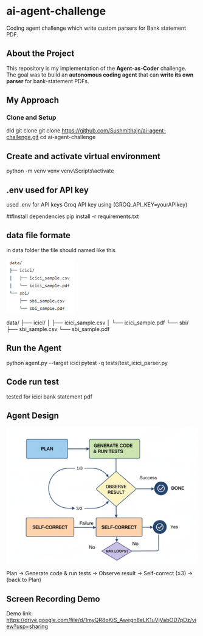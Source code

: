 # ai-agent-challenge
Coding agent challenge which write custom parsers for Bank statement PDF.


## About the Project
This repository is my implementation of the **Agent-as-Coder** challenge.  
The goal was to build an **autonomous coding agent** that can **write its own parser** for bank-statement PDFs.  

## My Approach

### Clone and Setup
did git clone 
git clone https://github.com/Sushmithajn/ai-agent-challenge.git
cd ai-agent-challenge

## Create and activate virtual environment
python -m venv venv
venv\Scripts\activate

## .env used for API key
used .env for API keys 
Groq API key using (GROQ_API_KEY=yourAPIkey)

##Install dependencies
pip install -r requirements.txt

## data file formate
in data folder the file should named like this 

![Data folder formate](structure.png)


data/
├── icici/
│   ├── icici_sample.csv
│   └── icici_sample.pdf
└── sbi/
    ├── sbi_sample.csv
    └── sbi_sample.pdf

## Run the Agent
python agent.py --target icici
pytest -q tests/test_icici_parser.py

## Code run test
tested for icici bank statement pdf

## Agent Design

![Agent Design Diagram](Diagram.png)
         
Plan → Generate code & run tests → Observe result → Self-correct (≤3) → (back to Plan)


## Screen Recording Demo
Demo link: https://drive.google.com/file/d/1myQR8oKiS_Awegn8eLK1uVjVabOD7pDz/view?usp=sharing


